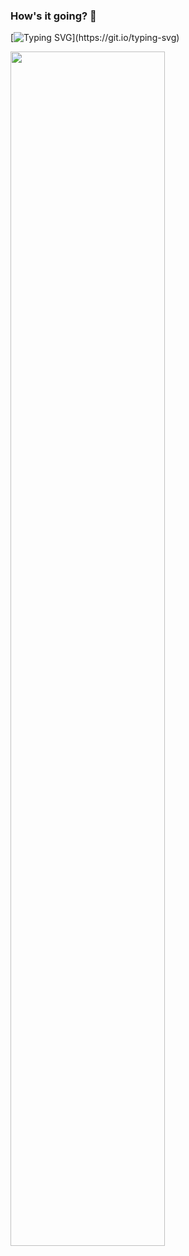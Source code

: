 ### How's it going? 👋
[![Typing SVG](https://readme-typing-svg.herokuapp.com?color=%23F7931D&lines=I+am+a+programmer.;I+am+a+high+school+student.;I+am+learning.)](https://git.io/typing-svg)
<html>
  <head></head>
  <body>
    <div>
      <img width="70%" src='https://github-readme-stats.vercel.app/api?username=danilo-delbusso&show_icons=true'/>
    </div>
    
    
  </body>
</html>

